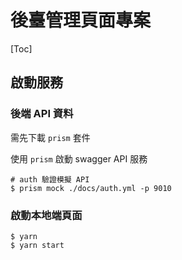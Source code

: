 # 後臺管理頁面專案

[Toc]
 
## 啟動服務

### 後端 API 資料

需先下載 `prism` 套件

使用 `prism` 啟動 swagger API 服務
```
# auth 驗證模擬 API
$ prism mock ./docs/auth.yml -p 9010 
```

### 啟動本地端頁面

```
$ yarn
$ yarn start
```
